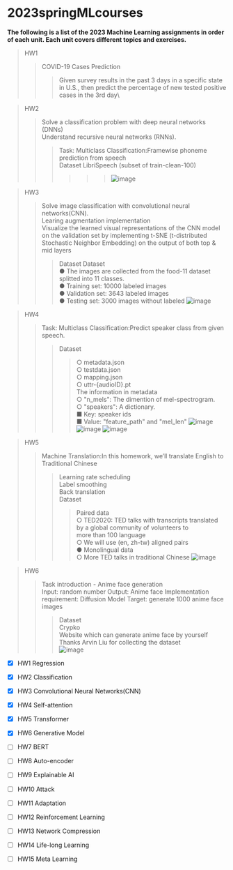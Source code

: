 # 2023springMLcourses
**The following is a list of the 2023 Machine Learning assignments in order of each unit. Each unit covers different topics and exercises.**
>HW1
>>COVID-19 Cases Prediction
>>>Given survey results in the past 3 days in a specific state in U.S., then predict the percentage of new tested positive cases in the 3rd day\

>HW2
>>Solve a classification problem with deep neural networks (DNNs)\
>>Understand recursive neural networks (RNNs).
>>>Task: Multiclass Classification:Framewise phoneme prediction from speech\
>>>Dataset LibriSpeech (subset of train-clean-100)
>>>>>>![image](https://github.com/tsunghsienchuang/2023springMLcourses/blob/main/HW2.png)



>HW3
>>Solve image classification with convolutional neural networks(CNN).\
>>Learing augmentation implementation\
>>Visualize the learned visual representations of the CNN model on the
validation set by implementing t-SNE (t-distributed Stochastic Neighbor
Embedding) on the output of both top & mid layers 
>>>Dataset Dataset\
>>>● The images are collected from the food-11 dataset splitted into 11 classes.\
>>>● Training set: 10000 labeled images\
>>>● Validation set: 3643 labeled images\
>>>● Testing set: 3000 images without labeled
>>>![image](https://github.com/tsunghsienchuang/2023springMLcourses/blob/main/HW3.png)

>HW4
>>Task: Multiclass Classification:Predict speaker class from given speech.
>>>Dataset
>>>>○ metadata.json\
>>>>○ testdata.json\
>>>>○ mapping.json\
>>>>○ uttr-{audioID}.pt\
>>>>The information in metadata\
>>>>○ "n_mels": The dimention of mel-spectrogram.\
>>>>○ "speakers": A dictionary.\
>>>>■ Key: speaker ids\
>>>>■ Value: "feature_path" and "mel_len"
>>>>![image](https://github.com/tsunghsienchuang/2023springMLcourses/blob/main/HW3.png)
>>>>![image](https://github.com/tsunghsienchuang/2023springMLcourses/blob/main/HW3.png)
>>>>![image](https://github.com/tsunghsienchuang/2023springMLcourses/blob/main/HW3.png)


>HW5
>>Machine Translation:In this homework, we’ll translate English to Traditional Chinese
>>>Learning rate scheduling\
>>>Label smoothing\
>>>Back translation\
>>>Dataset
>>>>Paired data\
>>>>○ TED2020: TED talks with transcripts translated by a global community of volunteers to\
>>>>more than 100 language\
>>>>○ We will use (en, zh-tw) aligned pairs\
>>>>● Monolingual data\
>>>>○ More TED talks in traditional Chinese
![image](https://github.com/tsunghsienchuang/2023springMLcourses/blob/main/%E6%88%AA%E5%9C%96%202023-04-18%20%E4%B8%8B%E5%8D%881.00.36.png "Work flow")


>HW6
>>Task introduction - Anime face generation\
>>Input: random number
>>Output: Anime face
>>Implementation requirement: Diffusion Model
>>Target: generate 1000 anime face images
>>>Dataset\
>>>Crypko\
>>>Website which can generate anime face by yourself\
>>>Thanks Arvin Liu for collecting the dataset\
![image](https://github.com/tsunghsienchuang/2023springMLcourses/blob/main/%E6%88%AA%E5%9C%96%202023-04-18%20%E4%B8%8B%E5%8D%881.09.44.png)





- [x] HW1 Regression
- [x] HW2 Classification
- [x] HW3 Convolutional Neural Networks(CNN)
- [x] HW4 Self-attention
- [x] HW5 Transformer
- [x] HW6 Generative Model
- [ ] HW7 BERT
- [ ] HW8 Auto-encoder
- [ ] HW9 Explainable AI
- [ ] HW10 Attack
- [ ] HW11 Adaptation
- [ ] HW12 Reinforcement Learning
- [ ] HW13 Network Compression
- [ ] HW14 Life-long Learning		
- [ ] HW15 Meta Learning




